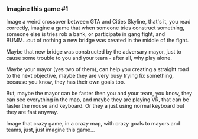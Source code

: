 ### Imagine this game #1

Image a weird crossover between GTA and Cities Skyline, that's it, you read correctly, imagine a game that when someone tries construct something, someone else is tries rob a bank, or participate in gang fight, and BUMM...out of nothing a new bridge was created in the middle of the fight.

Maybe that new bridge was constructed by the adversary mayor, just to cause some trouble to you and your team - after all, why play alone.

Maybe your mayor (yes two of them), can help you creating a straight road to the next objective, maybe they are very busy trying fix something, because you know, they has their own goals too.

But, maybe the mayor can be faster then you and your team, you know, they can see everything in the map, and maybe they are playing VR, that can be faster the mouse and keyboard. Or they a just using normal keyboard but they are fast anyway.

Image that crazy game, in a crazy map, with crazy goals to mayors and teams, just, just imagine this game...
